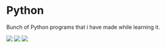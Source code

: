 # Python

Bunch of Python programs that i have made while learning it.

<p>
    <a href="https://github.com/itsmeEVIL/Python/blob/master/LICENSE"><img src="https://img.shields.io/github/license/itsmeevil/python?color=brightgreen&style=for-the-badge"/></a>
    <a href="https://www.python.org/downloads/release/python-390/"><img src="https://img.shields.io/badge/Python-v3.9-brightgreen?style=for-the-badge&logo=python"/></a>
    <a href="https://www.codefactor.io/repository/github/itsmeevil/python"><img src="https://img.shields.io/codefactor/grade/github/itsmeEVIL/Python/master?style=for-the-badge&logo=codefactor"/></a>
</p>
